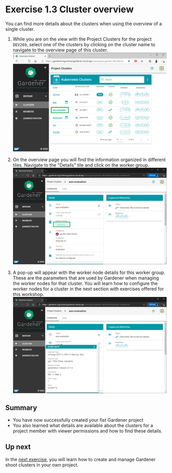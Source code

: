 # Exercise 1.3 Cluster overview

You can find more details about the clusters when using the overview of a single cluster.

1. While you are on the view with the Project Clusters for the project `DEV269`, select one of the clusters by clicking on the cluster name to navigate to the overview page of this cluster.
<br>![Details](./images/Cluster_click.png)

2. On the overview page you will find the information organized in different tiles. Navigate to the "Details" tile and click on the worker group.
<br>![Details](./images/11_details.png)

3. A pop-up will appear with the worker node details for this worker group. These are the parameters that are used by Gardener when managing the worker nodes for that cluster. You will learn how to configure the worker nodes for a cluster in the next section with exercises offered for this workshop.
<br>![Worker details](./images/12_details_worker.png)

## Summary

- You have now successfully created your fist Gardener project
- You also learned what details are available about the clusters for a project member with viewer permissions and how to find these details.

## Up next
In the [next exercise](../ex2_advanced_ui/01_create_project.md), you will learn how to create and manage Gardener shoot clusters in your own project.


